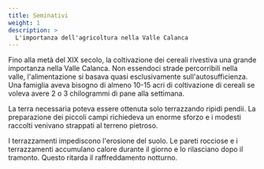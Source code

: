 ```yaml
---
title: Seminativi
weight: 1
description: >
  L'importanza dell'agricoltura nella Valle Calanca
---
```


Fino alla metà del XIX secolo, la coltivazione dei cereali rivestiva una grande 
importanza nella Valle Calanca. Non essendoci strade percorribili nella valle, 
l'alimentazione si basava quasi esclusivamente sull'autosufficienza. Una famiglia 
aveva bisogno di almeno 10-15 acri di coltivazione di cereali se voleva avere 2 o 3 
chilogrammi di pane alla settimana. 

La terra necessaria poteva essere ottenuta solo terrazzando ripidi pendii. 
La preparazione dei piccoli campi richiedeva un enorme sforzo e i modesti 
raccolti venivano strappati al terreno pietroso.

I terrazzamenti impediscono l'erosione del suolo. Le pareti rocciose e i terrazzamenti 
accumulano calore durante il giorno e lo rilasciano dopo il tramonto. Questo ritarda il 
raffreddamento notturno.

